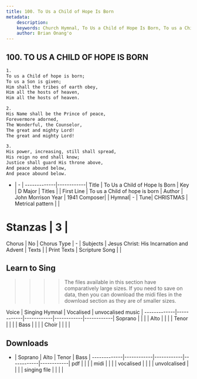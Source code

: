 ```yaml
---
title: 100. To Us a Child of Hope Is Born
metadata:
    description: 
    keywords: Church Hymnal, To Us a Child of Hope Is Born, To us a Child of hope is born, 
    author: Brian Onang'o
---
```



## 100. TO US A CHILD OF HOPE IS BORN

```txt
1.
To us a Child of hope is born; 
To us a Son is given; 
Him shall the tribes of earth obey, 
Him all the hosts of heaven, 
Him all the hosts of heaven. 

2.
His Name shall be the Prince of peace, 
Forevermore adorned, 
The Wonderful, the Counselor, 
The great and mighty Lord! 
The great and mighty Lord! 

3.
His power, increasing, still shall spread, 
His reign no end shall know; 
Justice shall guard His throne above, 
And peace abound below, 
And peace abound below.

```

- |   -  |
-------------|------------|
Title | To Us a Child of Hope Is Born |
Key | D Major |
Titles |  |
First Line | To us a Child of hope is born |
Author | John Morrison
Year | 1941
Composer|  |
Hymnal|  - |
Tune| CHRISTMAS |
Metrical pattern | |
# Stanzas | 3 |
Chorus | No |
Chorus Type | - |
Subjects | Jesus Christ: His Incarnation and Advent |
Texts |  |
Print Texts | 
Scripture Song |  |
  
## Learn to Sing

>>>> The files available in this section have comparatively large sizes. If you need to save on data, then you can download the midi files in the download section as they are of smaller sizes.

Voice |  Singing Hymnal | Vocalised | unvocalised music |
-------------|------------|------------|------------|------------|
Soprano | | | |
Alto | | | |
Tenor | | | |
Bass | | | |
Choir | | | |

## Downloads

- |  Soprano | Alto | Tenor | Bass |
-------------|------------|------------|------------|------------|
pdf | | | |
midi | | | |
vocalised | | | |
unvolcalised | | | |
singing file | | | |
  
